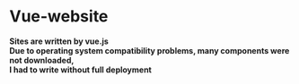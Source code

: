 # Vue-website

<b>Sites are written by vue.js</b><br>
<b>Due to operating system compatibility problems, many components were not downloaded,<br>
 I had to write without full deployment</b>

